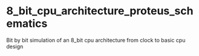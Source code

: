 # 8_bit_cpu_architecture_proteus_schematics
Bit by bit simulation of an 8_bit cpu architecture from clock to basic cpu design
